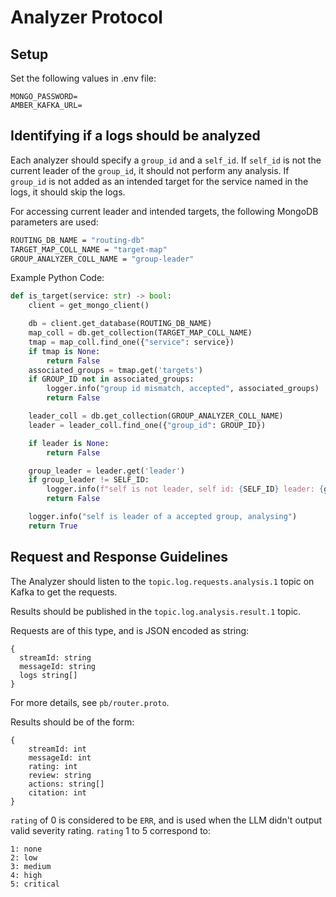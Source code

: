 # Analyzer Protocol

## Setup
Set the following values in .env file:
```env
MONGO_PASSWORD=
AMBER_KAFKA_URL=
```
## Identifying if a logs should be analyzed
Each analyzer should specify a `group_id` and a `self_id`. If `self_id` is not the current leader of the `group_id`, it should not perform any analysis.
If `group_id` is not added as an intended target for the service named in the logs, it should skip the logs.

For accessing current leader and intended targets, the following MongoDB parameters are used:
```bash
ROUTING_DB_NAME = "routing-db"
TARGET_MAP_COLL_NAME = "target-map"
GROUP_ANALYZER_COLL_NAME = "group-leader"
```

Example Python Code:
```python
def is_target(service: str) -> bool:
    client = get_mongo_client()

    db = client.get_database(ROUTING_DB_NAME)
    map_coll = db.get_collection(TARGET_MAP_COLL_NAME)
    tmap = map_coll.find_one({"service": service})
    if tmap is None:
        return False
    associated_groups = tmap.get('targets')
    if GROUP_ID not in associated_groups:
        logger.info("group id mismatch, accepted", associated_groups)
        return False

    leader_coll = db.get_collection(GROUP_ANALYZER_COLL_NAME)
    leader = leader_coll.find_one({"group_id": GROUP_ID})

    if leader is None:
        return False

    group_leader = leader.get('leader')
    if group_leader != SELF_ID:
        logger.info(f"self is not leader, self id: {SELF_ID} leader: {group_leader}")
        return False

    logger.info("self is leader of a accepted group, analysing")
    return True

```

## Request and Response Guidelines

The Analyzer should listen to the `topic.log.requests.analysis.1` topic on Kafka to get the requests.

Results should be published in the `topic.log.analysis.result.1` topic.

Requests are of this type, and is JSON encoded as string:
```
{
  streamId: string
  messageId: string
  logs string[]
}
```
For more details, see `pb/router.proto`.

Results should be of the form:
```
{
    streamId: int
    messageId: int
    rating: int
    review: string
    actions: string[]
    citation: int
}
```

`rating` of 0 is considered to be `ERR`, and is used when the LLM didn't output valid severity rating. `rating` 1 to 5 correspond to:
```
1: none
2: low
3: medium
4: high
5: critical
```


